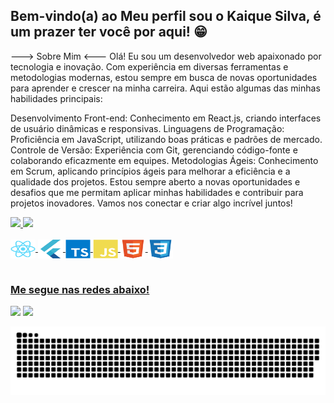 ## Bem-vindo(a) ao Meu perfil sou o Kaique Silva, é um prazer ter você por aqui! 😁

   ---> Sobre Mim <---
Olá! Eu sou um desenvolvedor web apaixonado por tecnologia e inovação. Com experiência em diversas ferramentas e metodologias modernas, estou sempre em busca de novas oportunidades para aprender e crescer na minha carreira. Aqui estão algumas das minhas habilidades principais:

Desenvolvimento Front-end: Conhecimento em React.js, criando interfaces de usuário dinâmicas e responsivas.
Linguagens de Programação: Proficiência em JavaScript, utilizando boas práticas e padrões de mercado.
Controle de Versão: Experiência com Git, gerenciando código-fonte e colaborando eficazmente em equipes.
Metodologias Ágeis: Conhecimento em Scrum, aplicando princípios ágeis para melhorar a eficiência e a qualidade dos projetos.
Estou sempre aberto a novas oportunidades e desafios que me permitam aplicar minhas habilidades e contribuir para projetos inovadores. Vamos nos conectar e criar algo incrível juntos!

 
 <div>
  <a href="https://github.com/kaiquewolf">
  <img height="180em" src="https://github-readme-stats.vercel.app/api?username=kaiquewolf&show_icons=true&theme=tokyonight&include_all_commits=true&count_private=true"/>
   <img height="180em" src="https://github-readme-stats.vercel.app/api/top-langs/?username=kaiquewolf&layout=compact&langs_count=6&theme=tokyonight"/>
<div style="display: inline_block"><br>
  <img align="center" alt="React" height="30" width="40" src="https://raw.githubusercontent.com/devicons/devicon/master/icons/react/react-original.svg">
  <img align="center" alt="Flutter" height="30" width="40" src="https://raw.githubusercontent.com/devicons/devicon/master/icons/flutter/flutter-original.svg">
  <img align="center" alt="CSS" height="30" width="40" src="https://raw.githubusercontent.com/devicons/devicon/master/icons/typescript/typescript-original.svg">
  <img align="center" alt="Js" height="30" width="40" src="https://raw.githubusercontent.com/devicons/devicon/master/icons/javascript/javascript-plain.svg">
  <img align="center" alt="HTML" height="30" width="40" src="https://raw.githubusercontent.com/devicons/devicon/master/icons/html5/html5-original.svg">
  <img align="center" alt="CSS" height="30" width="40" src="https://raw.githubusercontent.com/devicons/devicon/master/icons/css3/css3-original.svg">

 
</div>
 
 <br>
 
  ### Me segue nas redes abaixo!
 
<div> 
  <a href="https://www.instagram.com/kaique_wolf/" target="_blank"><img src="https://img.shields.io/badge/-Instagram-%23E4405F?style=for-the-badge&logo=instagram&logoColor=white" target="_blank"></a> 
  <a href="https://www.linkedin.com/in/kaiquesilvadev/" target="_blank"><img src="https://img.shields.io/badge/-LinkedIn-%230077B5?style=for-the-badge&logo=linkedin&logoColor=white" target="_blank"></a> 
 
 ![Snake animation](https://raw.githubusercontent.com/Envoy-VC/Envoy-VC/output/github-contribution-grid-snake-dark.svg)

</div>
